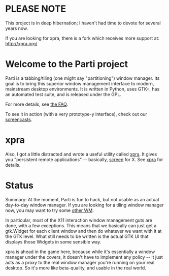 # PLEASE NOTE #

This project is in deep hibernation; I haven't had time to devote for several years now.

If you are looking for xpra, there is a fork which receives more support at: http://xpra.org/

# Welcome to the Parti project #

Parti is a tabbing/tiling (one might say "partitioning") window manager.  Its goal is to bring this superior window management interface to modern, mainstream desktop environments.  It is written in Python, uses GTK+, has an automated test suite, and is released under the GPL.

For more details, see [the FAQ](http://code.google.com/p/partiwm/source/browse/README.parti).

To see it in action (with a very prototype-y interface), check out our [screencasts](Screenshots.md).

# xpra #

Also, I got a little distracted and wrote a useful utility called [xpra](xpra.md).  It gives you "persistent remote applications" -- basically, [screen](http://www.gnu.org/software/screen/) for X.  See [xpra](xpra.md) for details.

# Status #

Summary: At the moment, Parti is fun to hack, but not usable as an actual day-to-day window manager.  If you are looking for a tiling window manager now, you may want to try some [other WM](OtherWMs.md).

In particular, most of the X11 interaction window management guts are done, with a few exceptions.  This means that we basically can just get a gtk.Widget for each client window and then do whatever we want with it at the GTK level.  What still needs to be written is the actual GTK UI that displays those Widgets in some sensible way.

xpra is ahead in the game here, because while it's essentially a window manager under the covers, it doesn't have to implement any policy -- it just acts as a proxy to the real window manager you're running on your real desktop.  So it's more like beta-quality, and usable in the real world.